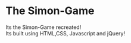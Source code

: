 # The Simon-Game <br />
Its the Simon-Game recreated!<br />Its built using HTML,CSS, Javascript and  jQuery!
